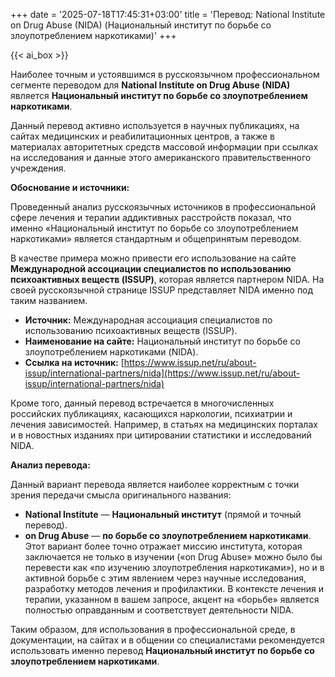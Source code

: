 +++
date = '2025-07-18T17:45:31+03:00'
title = 'Перевод: National Institute on Drug Abuse (NIDA) (Национальный институт по борьбе со злоупотреблением наркотиками)'
+++

{{< ai_box >}}

Наиболее точным и устоявшимся в русскоязычном профессиональном сегменте переводом для **National Institute on Drug Abuse (NIDA)** является **Национальный институт по борьбе со злоупотреблением наркотиками**.

Данный перевод активно используется в научных публикациях, на сайтах медицинских и реабилитационных центров, а также в материалах авторитетных средств массовой информации при ссылках на исследования и данные этого американского правительственного учреждения.

**Обоснование и источники:**

Проведенный анализ русскоязычных источников в профессиональной сфере лечения и терапии аддиктивных расстройств показал, что именно «Национальный институт по борьбе со злоупотреблением наркотиками» является стандартным и общепринятым переводом.

В качестве примера можно привести его использование на сайте **Международной ассоциации специалистов по использованию психоактивных веществ (ISSUP)**, которая является партнером NIDA. На своей русскоязычной странице ISSUP представляет NIDA именно под таким названием.

* **Источник:** Международная ассоциация специалистов по использованию психоактивных веществ (ISSUP).
* **Наименование на сайте:** Национальный институт по борьбе со злоупотреблением наркотиками (NIDA).
* **Ссылка на источник:** [https://www.issup.net/ru/about-issup/international-partners/nida](https://www.issup.net/ru/about-issup/international-partners/nida)

Кроме того, данный перевод встречается в многочисленных российских публикациях, касающихся наркологии, психиатрии и лечения зависимостей. Например, в статьях на медицинских порталах и в новостных изданиях при цитировании статистики и исследований NIDA.

**Анализ перевода:**

Данный вариант перевода является наиболее корректным с точки зрения передачи смысла оригинального названия:

* **National Institute** — **Национальный институт** (прямой и точный перевод).
* **on Drug Abuse** — **по борьбе со злоупотреблением наркотиками**. Этот вариант более точно отражает миссию института, которая заключается не только в изучении («on Drug Abuse» можно было бы перевести как «по изучению злоупотребления наркотиками»), но и в активной борьбе с этим явлением через научные исследования, разработку методов лечения и профилактики. В контексте лечения и терапии, указанном в вашем запросе, акцент на «борьбе» является полностью оправданным и соответствует деятельности NIDA.

Таким образом, для использования в профессиональной среде, в документации, на сайтах и в общении со специалистами рекомендуется использовать именно перевод **Национальный институт по борьбе со злоупотреблением наркотиками**.
